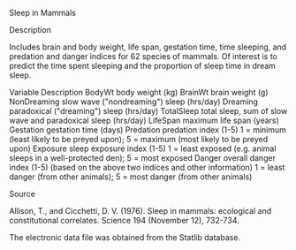 Sleep in Mammals

Description

Includes brain and body weight, life span, gestation time, time sleeping, and predation and danger indices for 62 species of mammals. Of interest is to predict the time spent sleeping and the proportion of sleep time in dream sleep.

Variable		Description
BodyWt		body weight (kg)
BrainWt		brain weight (g)
NonDreaming		slow wave ("nondreaming") sleep (hrs/day)
Dreaming		paradoxical ("dreaming") sleep (hrs/day)
TotalSleep		total sleep, sum of slow wave and paradoxical sleep (hrs/day)
LifeSpan		maximum life span (years)
Gestation		gestation time (days)
Predation		predation index (1-5)
1 = minimum (least likely to be preyed upon); 5 = maximum (most likely to be preyed upon)
Exposure		sleep exposure index (1-5)
1 = least exposed (e.g. animal sleeps in a well-protected den); 5 = most exposed
Danger		overall danger index (1-5) (based on the above two indices and other information)
1 = least danger (from other animals); 5 = most danger (from other animals)

Source

Allison, T., and Cicchetti, D. V. (1976). Sleep in mammals: ecological and constitutional correlates. Science 194 (November 12), 732-734.

The electronic data file was obtained from the Statlib database.

